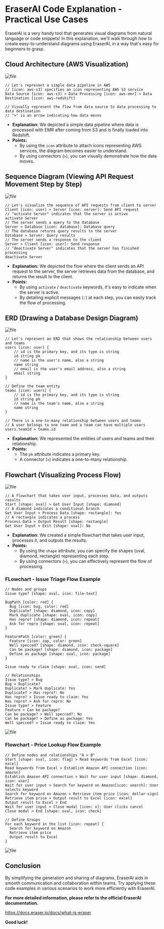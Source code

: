 # EraserAI Code Explanation - Practical Use Cases

EraserAI is a very handy tool that generates visual diagrams from natural language or code snippets! In this explanation, we'll walk through how to create easy-to-understand diagrams using EraserAI, in a way that's easy for beginners to grasp.

## Cloud Architecture (AWS Visualization)

![file](https://hamaruki.com/wp-content/uploads/2024/06/image-1717869470895.png)

```eraser
// Let's represent a simple data pipeline in AWS
// [icon: aws-s3] specifies an icon representing AWS S3 service
Data Source [icon: aws-s3] > Data Processing [icon: aws-emr] > Data Destination [icon: aws-redshift] 

// Visually represent the flow from data source to data processing to data destination
// ">" is an arrow indicating how data moves
```

* **Explanation:** We depicted a simple data pipeline where data is processed with EMR after coming from S3 and is finally loaded into Redshift.
* **Points:**
    * By using the `icon` attribute to attach icons representing AWS services, the diagram becomes easier to understand.
    * By using connectors (`>`), you can visually demonstrate how the data moves.

## Sequence Diagram (Viewing API Request Movement Step by Step)

![file](https://hamaruki.com/wp-content/uploads/2024/06/image-1717869530345.png)

```eraser
// Let's visualize the sequence of API requests from client to server
Client [icon: user] > Server [icon: server]: Send API request
// "activate Server" indicates that the server is active
activate Server
// The server sends a query to the database
Server > Database [icon: database]: Database query
// The database returns query results to the server
Database > Server: Query results
// The server sends a response to the client
Server > Client [icon: user]: Send response
// "deactivate Server" indicates that the server has finished processing
deactivate Server
```

* **Explanation:** We depicted the flow where the client sends an API request to the server, the server retrieves data from the database, and returns the result to the client.
* **Points:**
    * By using `activate` / `deactivate` keywords, it's easy to indicate when the server is active.
    * By detailing explicit messages (`:`) at each step, you can easily track the flow of processing.

## ERD (Drawing a Database Design Diagram)

![file](https://hamaruki.com/wp-content/uploads/2024/06/image-1717869622938.png)

```eraser
// Let's represent an ERD that shows the relationship between users and teams
users [icon: user] {
    // id is the primary key, and its type is string
    id string pk
    // name is the user's name, also a string
    name string
    // email is the user's email address, also a string
    email string
}

// Define the team entity
teams [icon: users] {
    // id is the primary key, and its type is string
    id string pk
    // name is the team's name, also a string
    name string
}

// There is a one-to-many relationship between users and teams
// A user belongs to one team and a team can have multiple users
users.teamId > teams.id
```

* **Explanation:** We represented the entities of users and teams and their relationship.
* **Points:**
    * The `pk` attribute indicates a primary key.
    * A connector (`>`) indicates a one-to-many relationship.

## Flowchart (Visualizing Process Flow)

![file](https://hamaruki.com/wp-content/uploads/2024/06/image-1717869683456.png)

```eraser
// A flowchart that takes user input, processes data, and outputs results
Start [shape: oval] > Get User Input [shape: diamond]
// A diamond indicates a conditional branch
Get User Input > Process Data [shape: rectangle]: Yes
// A rectangle indicates a process
Process Data > Output Result [shape: rectangle]
Get User Input > Exit [shape: oval]: No
```

* **Explanation:** We created a simple flowchart that takes user input, processes it, and outputs the results.
* **Points:**
    * By using the `shape` attribute, you can specify the shapes (oval, diamond, rectangle) representing each step.
    * By using connectors (`>`), you can effectively represent the flow of processing.

### FLowchart - Issue Triage Flow Example

```eraser
// Nodes and groups
Issue type? [shape: oval, icon: file-text]

BugPath [color: red] {
  Bug [icon: bug, color: red]
  Duplicate? [shape: diamond, icon: copy]
  Mark duplicate [shape: oval, icon: copy]
  Has repro? [shape: diamond, icon: repeat]
  Ask for repro [shape: oval, icon: repeat]
}

FeaturePath [color: green] {
  Feature [icon: zap, color: green]
  Well specced? [shape: diamond, icon: check-square]
  Can be package? [shape: diamond, icon: package]
  Define as package [shape: oval, icon: package]
}

Issue ready to claim [shape: oval, icon: send]

// Relationships
Issue type? > Bug
Bug > Duplicate?
Duplicate? > Mark duplicate: Yes
Duplicate? > Has repro?: No
Has repro? > Issue ready to claim: Yes
Has repro? > Ask for repro: No
Issue type? > Feature
Feature > Can be package?
Can be package? > Well specced?: No
Can be package? > Define as package: Yes
Well specced? > Issue ready to claim: Yes
```

![file](https://files.readme.io/2ec2d41-image.png)

### Flowchart - Price Lookup Flow Example

```eraser
// Define nodes and relationships "A > B"
Start [shape: oval, icon: flag] > Read keywords from Excel [icon: excel]
Read keywords from Excel > Establish Amazon API connection [icon: amazon]
Establish Amazon API connection > Wait for user input [shape: diamond, icon: user]
Wait for user input > Search for keyword on Amazon[icon: search]: User selects keyword
Search for keyword on Amazon > Retrieve item price [icon: dollar-sign] 
Retrieve item price > Output result to Excel [icon: excel] 
Output result to Excel > End
Wait for user input > Close modal [icon: x]: User clicks cancel
Close modal > End [shape: oval, icon: check]

// Define Groups
For each keyword in the list [icon: repeat] {
  Search for keyword on Amazon
  Retrieve item price 
  Output result to Excel
}
```

![file](https://files.readme.io/0ef5e94-image.png)

## Conclusion

By simplifying the generation and sharing of diagrams, EraserAI aids in smooth communication and collaboration within teams. Try applying these code examples in various scenarios to work more efficiently with EraserAI.

**For more detailed information, please refer to the official EraserAI documentation.**

https://docs.eraser.io/docs/what-is-eraser

**Good luck!**